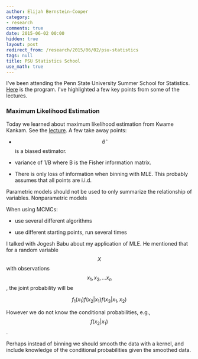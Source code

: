 ```yaml
---
author: Elijah Bernstein-Cooper
category:
- research
comments: true
date: 2015-06-02 00:00
hidden: true
layout: post
redirect_from: /research/2015/06/02/psu-statistics
tags: null
title: PSU Statistics School
use_math: true
---
```


I've been attending the Penn State University Summer School for Statistics.
[Here](http://astrostatistics.psu.edu/su15/program.html) is the program. I've
highlighted a few key points from some of the lectures.

### Maximum Likelihood Estimation



Today we learned about maximum likelihood estimation from Kwame Kankam. See the
[lecture](http://astrostatistics.psu.edu/RLectures/Inf2.pdf). A few take away
points:

+ $$\hat{\theta}$$ is a biased estimator.

+ variance of 1/B where B is the Fisher information matrix.

+ There is only loss of information when binning with MLE. This probably
  assumes that all points are i.i.d.

Parametric models should not be used to only summarize the relationship of
variables. Nonparametric models 

When using MCMCs:

+ use several different algorithms

+ use different starting points, run several times

I talked with Jogesh Babu about my application of MLE. He mentioned that for a
random variable $$X$$ with observations $$x_1, x_2, ... x_n$$, the joint
probability will be

$$
f_1(x_1) f(x_2 | x_1) f(x_3 | x_1, x_2)
$$

However we do not know the conditional probabilities, e.g., $$f(x_2 | x_1)$$.

Perhaps instead of binning we should smooth the data with a kernel, and include
knowledge of the conditional probabilities given the smoothed data.